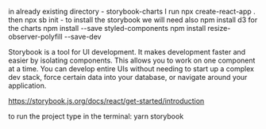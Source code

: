 in already existing directory - storybook-charts I run npx create-react-app .
then npx sb init - to install the storybook
we will need also npm install d3 for the charts
npm install --save styled-components
npm install resize-observer-polyfill --save-dev

Storybook is a tool for UI development. It makes development faster and easier by isolating components. This allows you to work on one component at a time. You can develop entire UIs without needing to start up a complex dev stack, force certain data into your database, or navigate around your application.

https://storybook.js.org/docs/react/get-started/introduction

to run the project type in the terminal: yarn storybook
